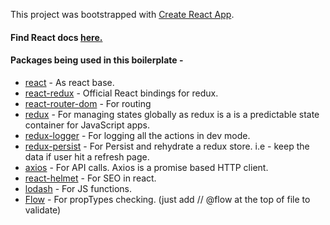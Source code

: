 This project was bootstrapped with [Create React App](https://github.com/facebook/create-react-app).

#### Find React docs  [here.](https://github.com/Sonukr/React-redux-boilerplate/blob/master/docs/Base.md)

#### Packages being used in this boilerplate - 
 - [react](https://www.npmjs.com/package/react) - As react base. 
 - [react-redux](https://www.npmjs.com/package/react-redux) - Official React bindings for redux.
 - [react-router-dom](https://www.npmjs.com/package/react-router-dom) - For routing
 - [redux](https://www.npmjs.com/package/redux) -  For managing states globally as redux is a is a predictable state container for JavaScript apps.
 - [redux-logger](https://www.npmjs.com/package/redux-logger) -  For logging all the actions in dev mode.
 - [redux-persist](https://www.npmjs.com/package/redux-persist) - For Persist and rehydrate a redux store. i.e - keep the data if user hit a refresh page.
 - [axios](https://www.npmjs.com/package/axios) - For API calls. Axios is a promise based HTTP client.
 - [react-helmet](https://www.npmjs.com/package/react-helmet) - For SEO in react.
 - [lodash](https://www.npmjs.com/package/lodash) - For JS  functions.
- [Flow](https://www.npmjs.com/package/flow-bin) - For propTypes checking. (just add // @flow  at the top of file to validate) 